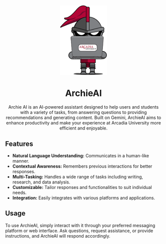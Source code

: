 <p align="center">
  <img src="/templates/imgs/Mini Knight Laptop.svg" alt="ArchieAI Logo" width="150"/>
</p>

<h1 align="center">ArchieAI</h1>

<p align="center">
  Archie AI is an AI-powered assistant designed to help users and students with a variety of tasks, from answering questions to providing recommendations and generating content. Built on Gemini, ArchieAI aims to enhance productivity and make your experience at Arcadia University more efficient and enjoyable.
</p>

## Features
- **Natural Language Understanding:** Communicates in a human-like manner.  
- **Contextual Awareness:** Remembers previous interactions for better responses.  
- **Multi-Tasking:** Handles a wide range of tasks including writing, research, and data analysis.  
- **Customizable:** Tailor responses and functionalities to suit individual needs.  
- **Integration:** Easily integrates with various platforms and applications.  

## Usage
To use ArchieAI, simply interact with it through your preferred messaging platform or web interface. Ask questions, request assistance, or provide instructions, and ArchieAI will respond accordingly.
